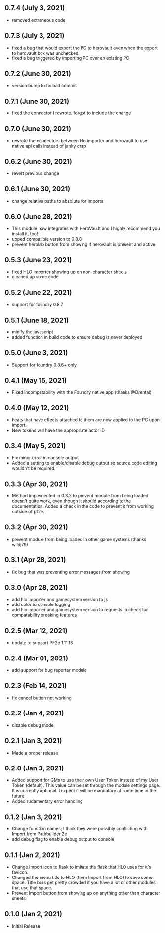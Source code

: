 ## 0.7.4 (July 3, 2021)

* removed extraneous code

## 0.7.3 (July 3, 2021)

* fixed a bug that would export the PC to herovault even when the export to herovault box was unchecked.
* fixed a bug triggered by importing PC over an existing PC

## 0.7.2 (June 30, 2021)

* version bump to fix bad commit

## 0.7.1 (June 30, 2021)

* fixed the connector I rewrote. forgot to include the change 

## 0.7.0 (June 30, 2021)

* rewrote the connectors between hlo importer and herovault to use native api calls instead of janky crap

## 0.6.2 (June 30, 2021)

* revert previous change

## 0.6.1 (June 30, 2021)

* change relative paths to absolute for imports

## 0.6.0 (June 28, 2021)

* This module now integrates with HeroVau.lt and I highly recommend you install it, too!
* upped compatible version to 0.8.8
* prevent herolab button from showing if herovault is present and active

## 0.5.3 (June 23, 2021)

* fixed HLO importer showing up on non-character sheets
* cleaned up some code

## 0.5.2 (June 22, 2021)

* support for foundry 0.8.7

## 0.5.1 (June 18, 2021)

* minify the javascript
* added function in build code to ensure debug is never deployed

## 0.5.0 (June 3, 2021)

* Support for foundry 0.8.6+ only

## 0.4.1 (May 15, 2021)

* Fixed incompatability with the Foundry native app (thanks @Drental)

## 0.4.0 (May 12, 2021)

* Feats that have effects attached to them are now applied to the PC upon import.
* New tokens will have the appropriate actor ID

## 0.3.4 (May 5, 2021)

* Fix minor error in console output
* Added a setting to enable/disable debug output so source code editing wouldn't be required.

## 0.3.3 (Apr 30, 2021)

* Method implemented in 0.3.2 to prevent module from being loaded doesn't quite work, even though it should according to the documentation. Added a check in the code to prevent it from working outside of pf2e.

## 0.3.2 (Apr 30, 2021)

* prevent module from being loaded in other game systems (thanks wildj79)

## 0.3.1 (Apr 28, 2021)

* fix bug that was preventing error messages from showing

## 0.3.0 (Apr 28, 2021)

* add hlo importer and gamesystem version to js
* add color to console logging
* add hlo importer and gamesystem version to requests to check for compatability breaking features

## 0.2.5 (Mar 12, 2021)

* update to support PF2e 1.11.13

## 0.2.4 (Mar 01, 2021)

* add support for bug reporter module

## 0.2.3 (Feb 14, 2021)

* fix cancel button not working

## 0.2.2 (Jan 4, 2021)

* disable debug mode

## 0.2.1 (Jan 3, 2021)

* Made a proper release

## 0.2.0 (Jan 3, 2021)

* Added support for GMs to use their own User Token instead of my User Token (default). This value can be set through the module settings page. It is currently optional. I expect it will be mandatory at some time in the future.
* Added rudamentary error handling

## 0.1.2 (Jan 3, 2021)

* Change function names; I think they were possibly conflicting with Import from Pathbuilder 2e
* add debug flag to enable debug output to console

## 0.1.1 (Jan 2, 2021)

* Change Import icon to flask to imitate the flask that HLO uses for it's favicon. 
* Changed the menu title to HLO (from Import from HLO) to save some space. Title bars get pretty crowded if you have a lot of other modules that use that space.
* Prevent Import button from showing up on anything other than character sheets

## 0.1.0 (Jan 2, 2021)

* Initial Release

